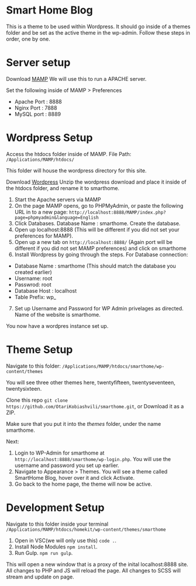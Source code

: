 # Smart Home Blog

This is a theme to be used within Wordpress. It should go inside of a themes folder and be set as the active theme in the wp-admin. Follow these steps in order, one by one.

# Server setup

Download [MAMP](https://www.mamp.info/en/)
We will use this to run a APACHE server.

Set the following inside of MAMP > Preferences

* Apache Port : 8888
* Nginx Port : 7888
* MySQL port : 8889

# Wordpress Setup

Access the htdocs folder inside of MAMP.
File Path: `/Applications/MAMP/htdocs/`

This folder will house the wordpress directory for this site.

Download [Wordpress](https://wordpress.org/download/)
Unzip the wordpress download and place it inside of the htdocs folder, and rename it to smarthome.

1. Start the Apache servers via MAMP
2. On the page MAMP opens, go to PHPMyAdmin, or paste the following URL in to a new page: `http://localhost:8888/MAMP/index.php?page=phpmyadmin&language=English`
3. Click Databases. Database Name : smarthome. Create the database.
4. Open up localhost:8888 (This will be different if you did not set your preferences for MAMP).
5. Open up a new tab on `http://localhost:8888/` (Again port will be different if you did not set MAMP preferences) and click on smarthome
6. Install Wordpress by going through the steps. For Database connection:

* Database Name : smarthome (This should match the database you created earlier)
* Username: root
* Passwrod: root
* Database Host : localhost
* Table Prefix: wp_


7. Set up Username and Password for WP Admin privelages as directed. Name of the website is smarthome.

You now have a wordpres instance set up.

# Theme Setup

Navigate to this folder: `/Applications/MAMP/htdocs/smarthome/wp-content/themes`

You will see three other themes here, twentyfifteen, twentyseventeen, twentysixteen.

Clone this repo `git clone https://github.com/OtariKobiashvili/smarthome.git`, or Download it as a ZIP.

Make sure that you put it into the *themes* folder, under the name smarthome.

Next:

1. Login to WP-Admin for smarthome at `http://localhost:8888/smarthome/wp-login.php`. You will use the username and password you set up earlier.
2. Navigate to Appearance > Themes. You will see a theme called SmartHome Blog, hover over it and click Activate.
3. Go back to the home page, the theme will now be active.

# Development Setup

Navigate to this folder inside your terminal `/Applications/MAMP/htdocs/homekit/wp-content/themes/smarthome`

1. Open in VSC(we will only use this) `code .`.
2. Install Node Modules `npm install`.
3. Run Gulp. `npm run gulp`.

This will open a new window that is a proxy of the inital localhost:8888 site. All changes to PHP and JS will reload the page. All changes to SCSS will stream and update on page.

